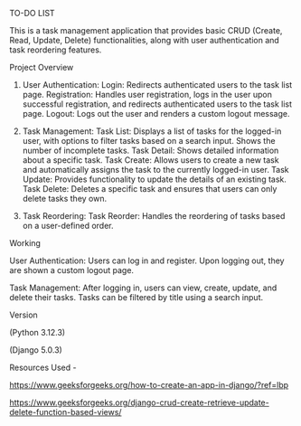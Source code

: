 TO-DO LIST

This is a task management application that provides basic CRUD (Create, Read, Update, Delete) functionalities, along with user authentication and task reordering features. 



Project Overview


1. User Authentication:
Login: Redirects authenticated users to the task list page.
Registration: Handles user registration, logs in the user upon successful registration, and redirects authenticated users to the task list page.
Logout: Logs out the user and renders a custom logout message.

2. Task Management:
Task List: Displays a list of tasks for the logged-in user, with options to filter tasks based on a search input. Shows the number of incomplete tasks.
Task Detail: Shows detailed information about a specific task.
Task Create: Allows users to create a new task and automatically assigns the task to the currently logged-in user.
Task Update: Provides functionality to update the details of an existing task.
Task Delete: Deletes a specific task and ensures that users can only delete tasks they own.

4. Task Reordering:
Task Reorder: Handles the reordering of tasks based on a user-defined order.



Working

User Authentication:
Users can log in and register.
Upon logging out, they are shown a custom logout page.






Task Management:
After logging in, users can view, create, update, and delete their tasks.
Tasks can be filtered by title using a search input.






Version


(Python 3.12.3)

(Django 5.0.3)





Resources Used -



https://www.geeksforgeeks.org/how-to-create-an-app-in-django/?ref=lbp






https://www.geeksforgeeks.org/django-crud-create-retrieve-update-delete-function-based-views/

